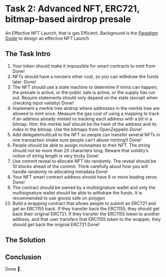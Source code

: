 # Task 2: Advanced NFT, ERC721, bitmap-based airdrop presale

An Effective NFT Launch, that is gas Efficient. Background is the [Paradigm Guide](https://www.paradigm.xyz/2021/10/a-guide-to-designing-effective-nft-launches) to design an effective NFT Launch

## The Task Intro

1. Your token should make it impossible for smart contracts to mint from
   Done!
2. NFTs should have a nonzero ether cost, so you can withdraw the funds later.
   Done!
3. The NFT should use a state machine to determine if mints can happen, the
   presale is active, or the public sale is active, or the supply has run out. Require
   statements should only depend on the state (except when checking input
   validity)
   Done!
4. Implement a merkle tree airdrop where addresses in the merkle tree are
   allowed to mint once. Measure the gas cost of using a mapping to track if an
   address already minted vs tracking each address with a bit in a bitmap. Hint:
   the merkle leaf should be the hash of the address and its index in the bitmap.
   Use the bitmaps from OpenZeppelin
   Done!
5. Add delegatemulticall to the NFT so people can transfer several NFTs in one
   transaction (make sure people can’t abuse minting!)
   Done!
6. People should be able to assign nicknames to their NFT. The string should not
   be more than 20 characters long. Beware that solidity’s notion of string length
   is very tricky
   Done!
7. Use commit reveal to allocate NFT ids randomly. The reveal should be 10 blocks
   ahead of the commit. Think carefully about how you will handle randomly re-allocating metadata
   Done!
8. Your NFT smart contract address should have 6 or more leading zeros.
   Done!
9. The contract should be owned by a multisignature wallet and only the
   multisignature wallet should be able to withdraw the funds. It is recommended
   to use gnosis safe on polygon
10. Build a wrapping contract that allows people to submit an ERC721 and get an
    ERC1155 back. If they transfer back the ERC1155, they should get back their
    original ERC721. If they transfer the ERC1155 token to another address, and
    that user transfers that ERC1155 token to the wrapper, they should get back
    the original ERC721
    Done!

## The Solution

## Conclusion

Done 🎉️.
